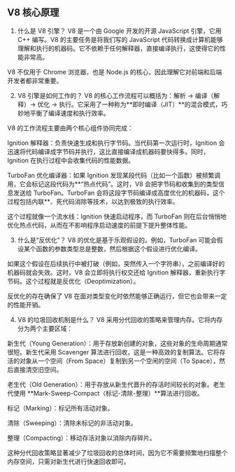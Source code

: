 ## V8 核心原理
1. 什么是 V8 引擎？
V8 是一个由 Google 开发的开源 JavaScript 引擎，它用 C++ 编写。V8 的主要任务是将我们写的 JavaScript 代码转换成计算机能够理解和执行的机器码。它不依赖于任何解释器，直接编译执行，这使得它的性能非常高。

V8 不仅用于 Chrome 浏览器，也是 Node.js 的核心，因此理解它对前端和后端开发者都非常重要。

2. V8 引擎是如何工作的？
V8 的核心工作流程可以概括为：解析 -> 编译（解释）-> 优化 -> 执行。它采用了一种称为**即时编译（JIT）**的混合模式，巧妙地平衡了编译速度和执行效率。

V8 的工作流程主要由两个核心组件协同完成：

Ignition 解释器：负责快速生成和执行字节码。当代码第一次运行时，Ignition 会迅速将代码编译成字节码并执行，这比直接编译成机器码要快得多。同时，Ignition 在执行过程中会收集代码的性能数据。

TurboFan 优化编译器：如果 Ignition 发现某段代码（比如一个函数）被频繁调用，它会标记这段代码为**“热点代码”。这时，V8 会把字节码和收集到的类型信息发送给 TurboFan。TurboFan 会将这段字节码编译成高度优化的机器码，这个过程包括内联**、死代码消除等技术，以达到极致的执行效率。

这个过程就像一个流水线：Ignition 快速启动程序，而 TurboFan 则在后台悄悄地优化热点代码，从而在不影响程序启动速度的前提下提升整体性能。

3. 什么是“反优化”？
V8 的优化是基于乐观假设的。例如，TurboFan 可能会假设某个函数的参数类型总是整数，然后根据这个假设进行优化编译。

如果这个假设在后续执行中被打破（例如，突然传入一个字符串），之前编译好的机器码就会失效。这时，V8 会立即将执行权交还给 Ignition 解释器，重新执行字节码。这个过程就是反优化（Deoptimization）。

反优化的存在确保了 V8 在面对类型变化时依然能够正确运行，但它也会带来一定的性能开销。

4. V8 的垃圾回收机制是什么？
V8 采用分代回收的策略来管理内存。它将内存分为两个主要区域：

新生代（Young Generation）：用于存放新创建的对象，这些对象的生命周期通常很短。新生代采用 Scavenger 算法进行回收，这是一种高效的复制算法。它将存活的对象从一个空间（From Space）复制到另一个空闲的空间（To Space），然后直接清空旧空间。

老生代（Old Generation）：用于存放从新生代晋升的存活时间较长的对象。老生代使用 **Mark-Sweep-Compact（标记-清除-整理）**算法进行回收。

标记（Marking）：标记所有活动对象。

清除（Sweeping）：清除未标记的非活动对象。

整理（Compacting）：移动存活对象以消除内存碎片。

这种分代回收策略显著减少了垃圾回收的总体时间，因为它不需要频繁地扫描整个内存空间，只需对新生代进行快速回收即可。